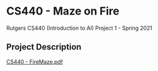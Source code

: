 # CS440 - Maze on Fire
Rutgers CS440 (Introduction to AI) Project 1 - Spring 2021

## Project Description
[CS440 - FireMaze.pdf](https://github.com/toshanv/MazeOnFire/blob/main/CS440%20-%20FireMaze.pdf)
